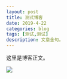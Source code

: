 ```yaml
---
layout: post
title: 测式博客
date: 2019-4-22
categories: blog
tags: [测试,测试]
description: 文章金句。
---
```


这里是博客正文。

<img src="img\dolphin.gif">










